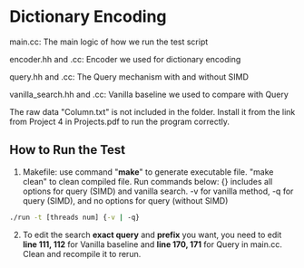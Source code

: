 

# Dictionary Encoding

main.cc: The main logic of how we run the test script

encoder.hh and .cc: Encoder we used for dictionary encoding

query.hh and .cc: The Query mechanism with and without SIMD

vanilla_search.hh and .cc: Vanilla baseline we used to compare with Query

The raw data "Column.txt" is not included in the folder. Install it from the link from Project 4 in Projects.pdf to run the program correctly.

## How to Run the Test

1. Makefile: use command "**make**" to generate executable file. "make clean" to clean compiled file. Run commands below: {} includes all options for query (SIMD) and vanilla search. -v for vanilla method, -q for query (SIMD), and no options for query (without SIMD)

```cmd
./run -t [threads num] {-v | -q} 
```



2. To edit the search **exact query** and **prefix** you want, you need to edit **line 111, 112** for Vanilla baseline and **line 170, 171** for Query in main.cc. Clean and recompile it to rerun.
